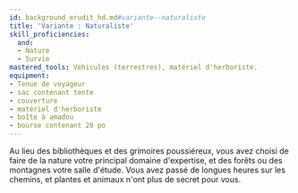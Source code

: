 ```yaml
---
id: background_erudit_hd.md#variante--naturaliste
title: 'Variante : Naturaliste'
skill_proficiencies:
  and:
  - Nature
  - Survie
mastered_tools: Véhicules (terrestres), matériel d'herboriste.
equipment:
- Tenue de voyageur
- sac contenant tente
- couverture
- matériel d'herboriste
- boîte à amadou
- bourse contenant 20 po
---
```


Au lieu des bibliothèques et des grimoires poussiéreux, vous avez choisi de faire de la nature votre principal domaine d'expertise, et des forêts ou des montagnes votre salle d'étude. Vous avez passé de longues heures sur les chemins, et plantes et animaux n'ont plus de secret pour vous.


